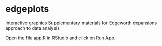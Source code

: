 # edgeplots
Interactive graphics
Supplementary materials for Edgeworth expansions approach to data analysis

Open the file app.R in RStudio and click on Run App.
